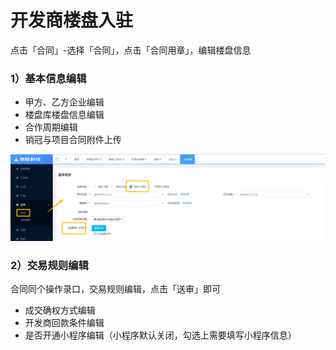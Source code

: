 # 开发商楼盘入驻

点击「合同」-选择「合同」，点击「合同用章」，编辑楼盘信息

### 1）基本信息编辑

* 甲方、乙方企业编辑
* 楼盘库楼盘信息编辑
* 合作周期编辑
* 销冠与项目合同附件上传

![](/assets/import.png合同2)

### 2）交易规则编辑

合同同个操作录口，交易规则编辑，点击「送审」即可

* 成交确权方式编辑
* 开发商回款条件编辑
* 是否开通小程序编辑（小程序默认关闭，勾选上需要填写小程序信息）



